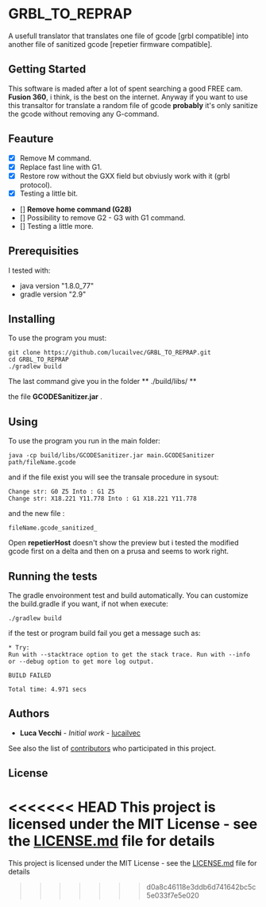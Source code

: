 # GRBL_TO_REPRAP
A usefull translator that translates one file of gcode [grbl compatible] into another file of sanitized gcode [repetier firmware compatible].

## Getting Started

This software is maded after a lot of spent searching a good FREE cam. **Fusion 360**, i think, is the best on the internet.
Anyway if you want to use this transaltor for translate a random file of gcode **probably** it's only sanitize the gcode without removing any G-command.

## Feauture

- [x] Remove M command.
- [x] Replace fast line with G1.
- [x] Restore row without the GXX field but obviusly work with it (grbl protocol).
- [x] Testing a little bit.
- [] **Remove home command (G28)**
- [] Possibility to remove G2 - G3 with G1 command.
- [] Testing a little more.


## Prerequisities

I tested with: 
* java version "1.8.0_77"
* gradle version "2.9"

## Installing

To use the program you must:

```
git clone https://github.com/lucailvec/GRBL_TO_REPRAP.git
cd GRBL_TO_REPRAP
./gradlew build
```
The last command give you in the folder 
**
./build/libs/
**

the file **GCODESanitizer.jar** .


## Using 

To use the program you run in the main folder:

```
java -cp build/libs/GCODESanitizer.jar main.GCODESanitizer path/fileName.gcode
```

and if the file exist you will see the transale procedure in sysout:


```
Change str: G0 Z5 Into : G1 Z5
Change str: X18.221 Y11.778 Into : G1 X18.221 Y11.778
```

and the new file : 
```
fileName.gcode_sanitized_
```

Open **repetierHost** doesn't show the preview but i tested the modified gcode first on a delta and then on a prusa and seems to work right.

## Running the tests

The gradle envoironment test and build automatically. You can customize the build.gradle if you want, if not when execute:

```
./gradlew build
```

if the test or program build fail you get a message such as:

```
* Try:
Run with --stacktrace option to get the stack trace. Run with --info or --debug option to get more log output.

BUILD FAILED

Total time: 4.971 secs
```

## Authors

* **Luca Vecchi** - *Initial work* - [lucailvec](https://github.com/lucailvec)

See also the list of [contributors](https://github.com/lucailvec/GRBL_TO_REPRAP/contributors) who participated in this project.

## License

<<<<<<< HEAD
This project is licensed under the MIT License - see the [LICENSE.md](LICENSE.md) file for details
=======
This project is licensed under the MIT License - see the [LICENSE.md](LICENSE.md) file for details
>>>>>>> d0a8c46118e3ddb6d741642bc5c5e033f7e5e020

